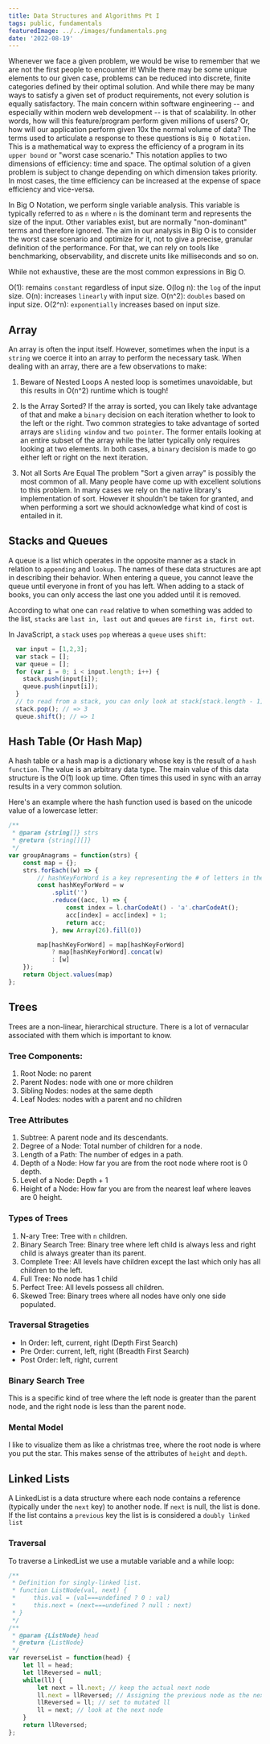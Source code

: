 ```yaml
---
title: Data Structures and Algorithms Pt I
tags: public, fundamentals
featuredImage: ../../images/fundamentals.png
date: '2022-08-19'
---
```


Whenever we face a given problem, we would be wise to remember that we are not the first people to encounter it! While there may be some unique elements to our given case, problems can be reduced into discrete, finite categories defined by their optimal solution. And while there may be many ways to satisfy a given set of product requirements, not every solution is equally satisfactory. The main concern within software engineering -- and especially within modern web development -- is that of scalability. In other words, how will this feature/program perform given millions of users? Or, how will our application perform given 10x the normal volume of data? The terms used to articulate a response to these questions is `Big O Notation`. This is a mathematical way to express the efficiency of a program in its `upper bound` or "worst case scenario." This notation applies to two dimensions of efficiency: time and space. The optimal solution of a given problem is subject to change depending on which dimension takes priority. In most cases, the time efficiency can be increased at the expense of space efficiency and vice-versa.

In Big O Notation, we perform single variable analysis. This variable is typically referred to as `n` where `n` is the dominant term and represents the size of the input. Other variables exist, but are normally "non-dominant" terms and therefore ignored. The aim in our analysis in Big O is to consider the worst case scenario and optimize for it, not to give a precise, granular definition of the performance. For that, we can rely on tools like benchmarking, observability, and discrete units like milliseconds and so on.

While not exhaustive, these are the most common expressions in Big O.

O(1): remains `constant` regardless of input size.
O(log n): the `log` of the input size.
O(n): increases `linearly` with input size.
O(n^2): `doubles` based on input size.
O(2^n): `exponentially` increases based on input size.

## Array
An array is often the input itself. However, sometimes when the input is a `string` we coerce it into an array to perform the necessary task. When dealing with an array, there are a few observations to make:

1. Beware of Nested Loops
A nested loop is sometimes unavoidable, but this results in O(n^2) runtime which is tough!

2. Is the Array Sorted?
If the array is sorted, you can likely take advantage of that and make a `binary` decision on each iteration whether to look to the left or the right. Two common strategies to take advantage of sorted arrays are `sliding window` and `two pointer`. The former entails looking at an entire subset of the array while the latter typically only requires looking at two elements. In both cases, a `binary` decision is made to go either left or right on the next iteration.

3. Not all Sorts Are Equal
The problem "Sort a given array" is possibly the most common of all. Many people have come up with excellent solutions to this problem. In many cases we rely on the native library's implementation of sort. However it shouldn't be taken for granted, and when performing a sort we should acknowledge what kind of cost is entailed in it.

## Stacks and Queues
A queue is a list which operates in the opposite manner as a stack in relation to `appending` and `lookup`. The names of these data structures are apt in describing their behavior. When entering a queue, you cannot leave the queue until everyone in front of you has left. When adding to a stack of books, you can only access the last one you added until it is removed.

According to what one can `read` relative to when something was added to the list, `stacks` are `last in, last out` and `queues` are `first in, first out`.

In JavaScript, a `stack` uses `pop` whereas a `queue` uses `shift`:

```javascript
  var input = [1,2,3];
  var stack = [];
  var queue = [];
  for (var i = 0; i < input.length; i++) {
    stack.push(input[i]);
    queue.push(input[i]);
  }
  // to read from a stack, you can only look at stack[stack.length - 1]
  stack.pop(); // => 3
  queue.shift(); // => 1
```
## Hash Table (Or Hash Map)
A hash table or a hash map is a dictionary whose key is the result of a `hash function`. The value is an arbitrary data type. The main value of this data structure is the O(1) look up time. Often times this used in sync with an array results in a very common solution.

Here's an example where the hash function used is based on the unicode value of a lowercase letter:

```javascript
/**
 * @param {string[]} strs
 * @return {string[][]}
 */
var groupAnagrams = function(strs) {
    const map = {};
    strs.forEach((w) => {
        // hashKeyForWord is a key representing the # of letters in the word
        const hashKeyForWord = w
            .split('')
            .reduce((acc, l) => {
                const index = l.charCodeAt() - 'a'.charCodeAt();
                acc[index] = acc[index] + 1;
                return acc;
            }, new Array(26).fill(0))

        map[hashKeyForWord] = map[hashKeyForWord]
            ? map[hashKeyForWord].concat(w)
            : [w]
    });
    return Object.values(map)
};
```

## Trees
Trees are a non-linear, hierarchical structure. There is a lot of vernacular associated with them which is important to know.

### Tree Components:
1. Root Node: no parent
2. Parent Nodes: node with one or more children
3. Sibling Nodes: nodes at the same depth
4. Leaf Nodes: nodes with a parent and no children

### Tree Attributes
1. Subtree: A parent node and its descendants.
2. Degree of a Node: Total number of children for a node.
3. Length of a Path: The number of edges in a path.
4. Depth of a Node: How far you are from the root node where root is 0 depth.
5. Level of a Node: Depth + 1
6. Height of a Node: How far you are from the nearest leaf where leaves are 0 height.

### Types of Trees
1. N-ary Tree: Tree with `n` children. 
2. Binary Search Tree: Binary tree where left child is always less and right child is always greater than its parent.
3. Complete Tree: All levels have children except the last which only has all children to the left. 
4. Full Tree: No node has 1 child
5. Perfect Tree: All levels possess all children.
6. Skewed Tree: Binary trees where all nodes have only one side populated.

### Traversal Strageties
- In Order: left, current, right (Depth First Search)
- Pre Order: current, left, right (Breadth First Search)
- Post Order: left, right, current

### Binary Search Tree
This is a specific kind of tree where the left node is greater than the parent node, and the right node is less than the parent node.

### Mental Model
I like to visualize them as like a christmas tree, where the root node is where you put the star. This makes sense of the attributes of `height` and `depth`.

## Linked Lists
A LinkedList is a data structure where each node contains a reference (typically under the `next` key) to another node. If `next` is null, the list is done. If the list contains a `previous` key the list is is considered a `doubly linked list`

### Traversal
To traverse a LinkedList we use a mutable variable and a while loop:
```javascript
/**
 * Definition for singly-linked list.
 * function ListNode(val, next) {
 *     this.val = (val===undefined ? 0 : val)
 *     this.next = (next===undefined ? null : next)
 * }
 */
/**
 * @param {ListNode} head
 * @return {ListNode}
 */
var reverseList = function(head) {
    let ll = head;
    let llReversed = null;
    while(ll) {
        let next = ll.next; // keep the actual next node
        ll.next = llReversed; // Assigning the previous node as the next one
        llReversed = ll; // set to mutated ll
        ll = next; // look at the next node
    }
    return llReversed;
};
```
